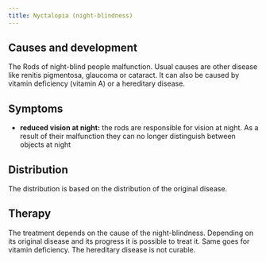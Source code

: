 ```yaml
---
title: Nyctalopia (night-blindness)
---
```


## Causes and development

The Rods of night-blind people malfunction. Usual causes are other disease like renitis pigmentosa, glaucoma or cataract. It can also be caused by vitamin deficiency (vitamin A) or a hereditary disease.

## Symptoms

- **reduced vision at night:** the rods are responsible for vision at night. As a result of their malfunction they can no longer distinguish between objects at night


## Distribution

The distribution is based on the distribution of the original disease.

## Therapy

The treatment depends on the cause of the night-blindness. Depending on its original disease and its progress it is possible to treat it. Same goes for vitamin deficiency. The hereditary disease is not curable.

